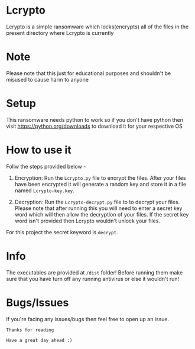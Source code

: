 # Lcrypto
Lcrypto is a simple ransomware which locks(encrypts) all of the files in the present directory where Lcrypto is currently


# Note

Please note that this just for educational purposes and shouldn't be misused to cause harm to anyone

# Setup

This ransomware needs python to work so if you don't have python then visit <a href="https://python.org/downloads">https://python.org/downloads</a> to download it for your respective OS

# How to use it
Follw the steps provided below - 

1. Encryption: Run the `Lcrypto.py` file to encrypt the files. After your files have been encrypted it will generate a random key and store it in a file named `Lcrypto-key.key`.

2. Decryption: Run the `Lcrypto-decrypt.py` file to to decrypt your files. Please note that after running this you will need to enter a secret key word which will then allow the decryption of your files. If the secret key word isn't provided then Lcrypto wouldn't unlock your files.


For this project the secret keyword is `decrypt`.

# Info
The executables are provided at `/dist` folder! Before running them make sure that you have turn off any running antivirus or else it wouldn't run!


# Bugs/Issues

If you're facing any issues/bugs then feel free to open up an issue.

`Thanks for reading`

`Have a great day ahead :)`
